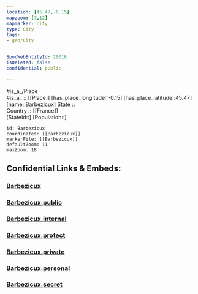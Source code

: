 ```yaml
---
location: [45.47,-0.15] 
mapzoom: [7,12] 
mapmarker: city 
type: City
tags:
- geo/City


SpocWebEntityId: 29016
isDeleted: false
confidential: public

---
```

#is_a_/Place  
#is_a_ :: [[Place]] 
[has_place_longitude::-0.15] 
[has_place_latitude::45.47] 
[name::Barbezicux] 
State ::  
Country :: [[France]]  
[StateId::] 
[Population::] 



```leaflet
id: Barbezicux
coordinates: [[Barbezicux]] 
markerFile: [[Barbezicux]] 
defaultZoom: 11 
maxZoom: 18
```


## Confidential Links & Embeds: 

### [Barbezicux](/_Standards/Earth/Continent/Europe/Europe~West/France/regions~France/Nouvelle-Aquitaine/departments~Aquitaine/Charente/communes~Charente/Cognac/cities~Cognac/Barbezicux.md) 

### [Barbezicux.public](/_public/Earth/Continent/Europe/Europe~West/France/regions~France/Nouvelle-Aquitaine/departments~Aquitaine/Charente/communes~Charente/Cognac/cities~Cognac/Barbezicux.public.md) 

### [Barbezicux.internal](/_internal/Earth/Continent/Europe/Europe~West/France/regions~France/Nouvelle-Aquitaine/departments~Aquitaine/Charente/communes~Charente/Cognac/cities~Cognac/Barbezicux.internal.md) 

### [Barbezicux.protect](/_protect/Earth/Continent/Europe/Europe~West/France/regions~France/Nouvelle-Aquitaine/departments~Aquitaine/Charente/communes~Charente/Cognac/cities~Cognac/Barbezicux.protect.md) 

### [Barbezicux.private](/_private/Earth/Continent/Europe/Europe~West/France/regions~France/Nouvelle-Aquitaine/departments~Aquitaine/Charente/communes~Charente/Cognac/cities~Cognac/Barbezicux.private.md) 

### [Barbezicux.personal](/_personal/Earth/Continent/Europe/Europe~West/France/regions~France/Nouvelle-Aquitaine/departments~Aquitaine/Charente/communes~Charente/Cognac/cities~Cognac/Barbezicux.personal.md) 

### [Barbezicux.secret](/_secret/Earth/Continent/Europe/Europe~West/France/regions~France/Nouvelle-Aquitaine/departments~Aquitaine/Charente/communes~Charente/Cognac/cities~Cognac/Barbezicux.secret.md)

